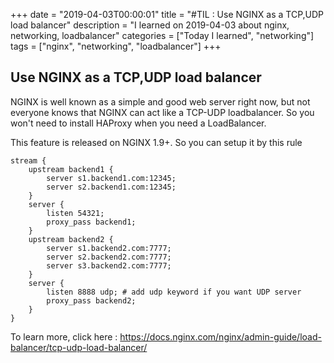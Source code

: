 +++
date = "2019-04-03T00:00:01"
title = "#TIL : Use NGINX as a TCP,UDP load balancer"
description = "I learned on 2019-04-03 about nginx, networking, loadbalancer"
categories = ["Today I learned", "networking"]
tags = ["nginx", "networking", "loadbalancer"]
+++



## Use NGINX as a TCP,UDP load balancer

NGINX is well known as a simple and good web server right now, but not everyone knows that NGINX can act like a TCP-UDP loadbalancer. So you won't need to install HAProxy when you need a LoadBalancer.

This feature is released on NGINX 1.9+. So you can setup it by this rule

```
stream {
	upstream backend1 {
		server s1.backend1.com:12345;
		server s2.backend1.com:12345;
	}
	server {
		listen 54321;
		proxy_pass backend1;
	}
	upstream backend2 {
		server s1.backend2.com:7777;
		server s2.backend2.com:7777;
		server s3.backend2.com:7777;
	}
	server {
		listen 8888 udp; # add udp keyword if you want UDP server
		proxy_pass backend2;
	}
}
```

To learn more, click here : https://docs.nginx.com/nginx/admin-guide/load-balancer/tcp-udp-load-balancer/
